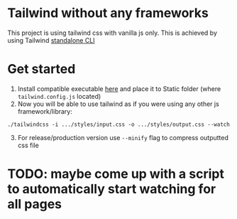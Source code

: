 # Tailwind without any frameworks
This project is using tailwind css with vanilla js only. This is achieved by using Tailwind [standalone CLI](https://tailwindcss.com/blog/standalone-cli)
# Get started
1. Install compatible executable [here](https://github.com/tailwindlabs/tailwindcss/releases/latest) and place it to Static folder (where `tailwind.config.js` located)
2. Now you will be able to use tailwind as if you were using any other js framework/library:
```shell
./tailwindcss -i .../styles/input.css -o .../styles/output.css --watch
```
3. For release/production version use `--minify` flag to compress outputted css file

# TODO: maybe come up with a script to automatically start watching for all pages